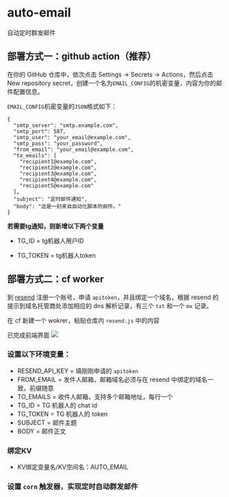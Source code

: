# auto-email
自动定时群发邮件

## 部署方式一：github action（推荐）

在你的 GitHub 仓库中，依次点击 Settings -> Secrets -> Actions，然后点击 New repository secret，创建一个名为`EMAIL_CONFIG`的机密变量，内容为你的邮件配置信息。

`EMAIL_CONFIG`机密变量的`JSON`格式如下：
```
{
  "smtp_server": "smtp.example.com",
  "smtp_port": 587,
  "smtp_user": "your_email@example.com",
  "smtp_pass": "your_password",
  "from_email": "your_email@example.com",
  "to_emails": [
    "recipient1@example.com",
    "recipient2@example.com",
    "recipient3@example.com",
    "recipient4@example.com",
    "recipient5@example.com"
  ],
  "subject": "定时邮件通知",
  "body": "这是一封来自自动化脚本的邮件。"
}
```
**若需要tg通知，则新增以下两个变量**

- TG_ID = tg机器人用户ID

- TG_TOKEN = tg机器人token

## 部署方式二：cf worker

到 [resend](https://resend.com/) 注册一个账号，申请 `apitoken`，并且绑定一个域名，根据 resend 的提示到域名托管商处添加相应的 dns 解析记录，有三个 `txt` 和一个 `mx` 记录。

在 cf 新建一个 wokrer，粘贴仓库内 `resend.js` 中的内容

已完成前端界面
![](https://pan.811520.xyz/2025-01/1736779999-%E5%BE%AE%E4%BF%A1%E6%88%AA%E5%9B%BE_20250113224844.webp)

### 设置以下环境变量：

- RESEND_API_KEY = 填刚刚申请的 `apitoken`
- FROM_EMAIL = 发件人邮箱，邮箱域名必须与在 resend 中绑定的域名一致，前缀随意
- TO_EMAILS = 收件人邮箱，支持多个邮箱地址，每行一个
- TG_ID = TG 机器人的 chat id
- TG_TOKEN = TG 机器人的 token
- SUBJECT = 邮件主题
- BODY = 邮件正文

### 绑定KV
- KV绑定变量名/KV空间名：AUTO_EMAIL

### 设置 `corn` 触发器，实现定时自动群发邮件
